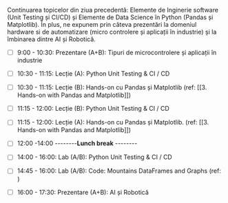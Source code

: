 Continuarea topicelor din ziua precedentă: Elemente de Inginerie software (Unit Testing și CI/CD) și Elemente de Data Science în Python (Pandas și Matplotlib). În plus, ne expunem prin câteva prezentări la domeniul hardware si de automatizare (micro controlere și aplicații în industrie) și la îmbinarea dintre AI și Robotică.

- [ ] 9:00 - 10:30:  Prezentare (A+B): Tipuri de microcontrolere și aplicații în industrie
- [ ] 10:30 - 11:15: Lecție (A): Python Unit Testing & CI / CD
- [ ] 10:30 - 11:15: Lecție (B): Hands-on cu Pandas și Matplotlib (ref: [[3. Hands-on with Pandas and Matplotlib]])
- [ ] 11:15 - 12:00: Lecție (B): Python Unit Testing & CI / CD
- [ ] 11:15 - 12:00: Lecție (A): Hands-on cu Pandas și Matplotlib. (ref: [[3. Hands-on with Pandas and Matplotlib]])

- [ ] 12:00 -14:00 --------**Lunch break** --------
 
- [ ] 14:00 - 16:00: Lab (A/B): Python Unit Testing & CI / CD
- [ ] 14:45 - 16:00: Lab (A/B): Code: Mountains DataFrames and Graphs (ref: )
- [ ] 16:00 - 17:30: Prezentare (A+B): AI și Robotică
